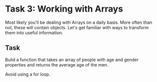 # Task 3: Working with Arrays

Most likely you'll be dealing with Arrays on a daily basis. More often than not, these will contain objects. Let's get
familiar with ways to transform them into useful information.

## Task

Build a function that takes an array of people with age and gender properties and returns the average age of the men.

Avoid using a for loop.

